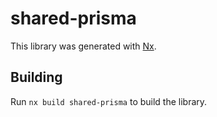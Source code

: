 # shared-prisma

This library was generated with [Nx](https://nx.dev).

## Building

Run `nx build shared-prisma` to build the library.
